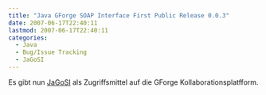 ```yaml
---
title: "Java GForge SOAP Interface First Public Release 0.0.3"
date: 2007-06-17T22:40:11
lastmod: 2007-06-17T22:40:11
categories:
  - Java
  - Bug/Issue Tracking
  - JaGoSI
---
```

Es gibt nun <a href="http://jagosi.soebes.de">JaGoSI</a> als Zugriffsmittel auf die GForge Kollaborationsplatfform.
